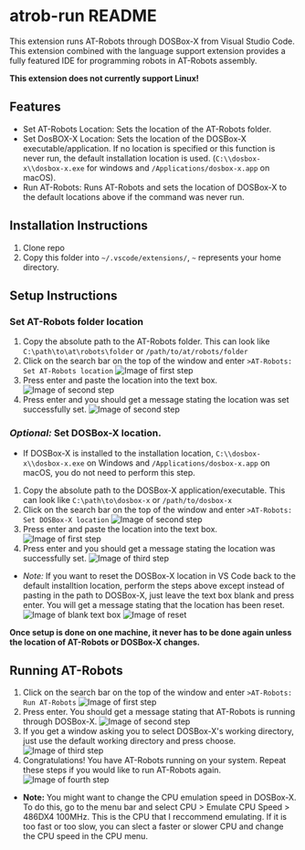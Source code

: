 # atrob-run README

This extension runs AT-Robots through DOSBox-X from Visual Studio Code. This extension combined with the language support extension provides a fully featured IDE for programming robots in AT-Robots assembly.

**This extension does not currently support Linux!**

## Features

- Set AT-Robots Location: Sets the location of the AT-Robots folder.
- Set DosBOX-X Location: Sets the location of the DOSBox-X executable/application. If no location is specified or this function is never run, the default installation location is used. (```C:\\dosbox-x\\dosbox-x.exe``` for windows and ```/Applications/dosbox-x.app``` on macOS).
 - Run AT-Robots: Runs AT-Robots and sets the location of DOSBox-X to the default locations above if the command was never run.

## Installation Instructions
1. Clone repo
2. Copy this folder into ```~/.vscode/extensions/```, ```~``` represents your home directory.

## Setup Instructions
### Set AT-Robots folder location
1. Copy the absolute path to the AT-Robots folder. This can look like ```C:\path\to\at\robots\folder``` or ```/path/to/at/robots/folder```
2. Click on the search bar on the top of the window and enter ```>AT-Robots: Set AT-Robots location``` ![Image of first step](images/setATRobLoc_Instructions/step1.png)
3. Press enter and paste the location into the text box. ![Image of second step](images/setATRobLoc_Instructions/step2.png)
4. Press enter and you should get a message stating the location was set successfully set. ![Image of second step](images/setATRobLoc_Instructions/step3.png)

### *Optional:* Set DOSBox-X location.
- If DOSBox-X is installed to the installation location, ```C:\\dosbox-x\\dosbox-x.exe``` on Windows and ```/Applications/dosbox-x.app``` on macOS, you do not need to perform this step.
1. Copy the absolute path to the DOSBox-X application/executable. This can look like ```C:\path\to\dosbox-x``` or ```/path/to/dosbox-x```
2. Click on the search bar on the top of the window and enter ```>AT-Robots: Set DOSBox-X location``` ![Image of second step](images/setDosboxXLoc_instructions/step1.png)
3. Press enter and paste the location into the text box. ![Image of first step](images/setDosboxXLoc_instructions/step2.png)
4. Press enter and you should get a message stating the location was successfully set. ![Image of third step](images/setDosboxXLoc_instructions/step3.png)
- *Note:* If you want to reset the DOSBox-X location in VS Code back to the default installtion location, perform the steps above except instead of pasting in the path to DOSBox-X, just leave the text box blank and press enter. You will get a message stating that the location has been reset.  ![Image of blank text box](images/setDosboxXLoc_instructions/blankbox.png) ![Image of reset](images/setDosboxXLoc_instructions/reset.png)

**Once setup is done on one machine, it never has to be done again unless the location of AT-Robots or DOSBox-X changes.**

## Running AT-Robots
1. Click on the search bar on the top of the window and enter ```>AT-Robots: Run AT-Robots``` ![Image of first step](images/run_instructions/step1.png)
2. Press enter. You should get a message stating that AT-Robots is running through DOSBox-X. ![Image of second step](images/run_instructions/step2.png)
3. If you get a window asking you to select DOSBox-X's working directory, just use the default working directory and press choose. ![Image of third step](images/run_instructions/step3.png)
4. Congratulations! You have AT-Robots running on your system. Repeat these steps if you would like to run AT-Robots again. ![Image of fourth step](images/run_instructions/step4.png)

- **Note:** You might want to change the CPU emulation speed in DOSBox-X. To do this, go to the menu bar and select CPU > Emulate CPU Speed > 486DX4 100MHz. This is the CPU that I reccommend emulating. If it is too fast or too slow, you can slect a faster or slower CPU and change the CPU speed in the CPU menu.